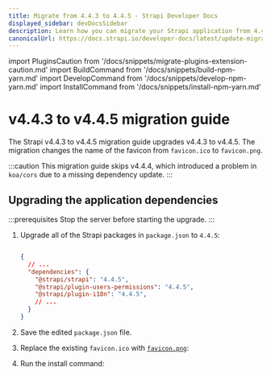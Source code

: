 ```yaml
---
title: Migrate from 4.4.3 to 4.4.5 - Strapi Developer Docs
displayed_sidebar: devDocsSidebar
description: Learn how you can migrate your Strapi application from 4.4.3 to 4.4.5.
canonicalUrl: https://docs.strapi.io/developer-docs/latest/update-migration-guides/migration-guides/v4/migration-guide-4.4.3-to-4.4.5.html
---
```

import PluginsCaution from '/docs/snippets/migrate-plugins-extension-caution.md'
import BuildCommand from '/docs/snippets/build-npm-yarn.md'
import DevelopCommand from '/docs/snippets/develop-npm-yarn.md'
import InstallCommand from '/docs/snippets/install-npm-yarn.md'

# v4.4.3 to v4.4.5 migration guide

The Strapi v4.4.3 to v4.4.5 migration guide upgrades v4.4.3 to v4.4.5. The migration changes the name of the favicon from `favicon.ico` to `favicon.png`.

:::caution
This migration guide skips v4.4.4, which introduced a problem in `koa/cors` due to a missing dependency update.
:::

<PluginsCaution components={props.components} />

## Upgrading the application dependencies

:::prerequisites
Stop the server before starting the upgrade.
:::

1. Upgrade all of the Strapi packages in `package.json` to `4.4.5`:

    ```json title="path: ./package.json"

    {
      // ...
      "dependencies": {
        "@strapi/strapi": "4.4.5",
        "@strapi/plugin-users-permissions": "4.4.5",
        "@strapi/plugin-i18n": "4.4.5",
        // ...
      }
    }
    ```

2. Save the edited `package.json` file.

3. Replace the existing `favicon.ico` with [`favicon.png`](https://user-images.githubusercontent.com/8593673/198366643-7261700d-c8c4-4ebb-83c8-792a330ab4a5.png):

4. Run the install command:
<InstallCommand components={props.components} />

<BuildCommand components={props.components} />
<DevelopCommand components={props.components} />
